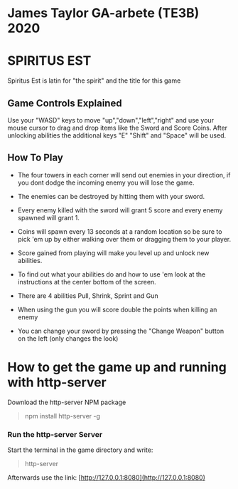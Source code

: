 # James Taylor GA-arbete (TE3B) 2020

# SPIRITUS EST

Spiritus Est is latin for "the spirit" and the title for this game

## Game Controls Explained

Use your "WASD" keys to move "up","down","left","right" and use your mouse cursor to
drag and drop items like the Sword and Score Coins. After unlocking abilities the additional keys "E" "Shift" and "Space" will be used. 

## How To Play

- The four towers in each corner will send out enemies in your direction, if you dont dodge the incoming enemy you will lose the game. 

- The enemies can be destroyed by hitting them with your sword. 

- Every enemy killed with the sword will grant 5 score and every enemy spawned will grant 1. 

- Coins will spawn every 13 seconds at a random location so be sure to pick 'em up by either walking over them or dragging them to your player. 

- Score gained from playing will make you level up and unlock new abilities.

- To find out what your abilities do and how to use 'em look at the instructions at the center bottom of the screen.

- There are 4 abilities Pull, Shrink, Sprint and Gun

- When using the gun you will score double the points when killing an enemy

- You can change your sword by pressing the "Change Weapon" button on the left (only changes the look)

# How to get the game up and running with http-server

Download the http-server NPM package

>npm install http-server -g

### Run the http-server Server
 Start the terminal in the game directory and write:

 >http-server

 Afterwards use the link: [http://127.0.0.1:8080](http://127.0.0.1:8080)
